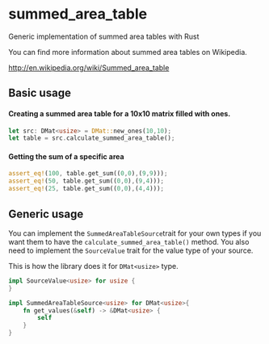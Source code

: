 # summed_area_table
Generic implementation of summed area tables with Rust

You can find more information about summed area tables on Wikipedia.

http://en.wikipedia.org/wiki/Summed_area_table

## Basic usage 

#### Creating a summed area table for a 10x10 matrix filled with ones.

```rust
let src: DMat<usize> = DMat::new_ones(10,10);
let table = src.calculate_summed_area_table();
```

#### Getting the sum of a specific area
```rust
assert_eq!(100, table.get_sum((0,0),(9,9)));
assert_eq!(50, table.get_sum((0,0),(9,4)));
assert_eq!(25, table.get_sum((0,0),(4,4)));
```

## Generic usage

You can implement the `SummedAreaTableSource`trait for your own types if you want them to have the `calculate_summed_area_table()` method. You also need to implement the `SourceValue` trait for the value type of your source. 

This is how the library does it for `DMat<usize>` type. 

```rust
impl SourceValue<usize> for usize {
}

impl SummedAreaTableSource<usize> for DMat<usize>{
	fn get_values(&self) -> &DMat<usize> {
		self
	}
}
```








